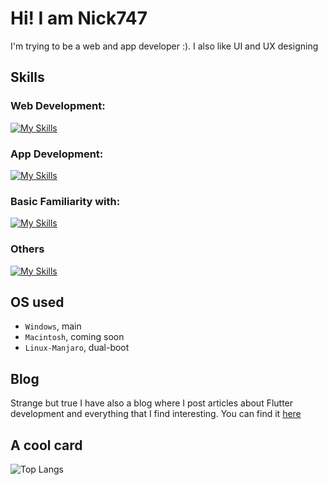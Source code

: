 # Hi! I am Nick747
I'm trying to be a web and app developer :). I also like UI and UX designing

## Skills
### Web Development:
[![My Skills](https://skillicons.dev/icons?i=html,js,css,bootstrap)](https://skillicons.dev)
### App Development:
[![My Skills](https://skillicons.dev/icons?i=flutter,dart)](https://skillicons.dev)
### Basic Familiarity with:
[![My Skills](https://skillicons.dev/icons?i=python,c,cpp,kotlin,react,tailwind)](https://skillicons.dev)
### Others
[![My Skills](https://skillicons.dev/icons?i=arduino,latex,git)](https://skillicons.dev)

## OS used
- `Windows`, main
- `Macintosh`, coming soon
- `Linux-Manjaro`, dual-boot

## Blog
Strange but true I have also a blog where I post articles about Flutter development and everything that I find interesting. You can find it [here](https://nick747.hashnode.dev/)

## A cool card
![Top Langs](https://github-readme-stats.vercel.app/api/top-langs/?username=anuraghazra&layout=compact&theme=gruvbox)

